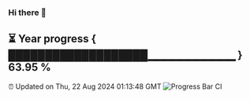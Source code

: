 ### Hi there 👋
⏳ Year progress { ███████████████████▁▁▁▁▁▁▁▁▁▁▁ } 63.95 %
---
⏰ Updated on Thu, 22 Aug 2024 01:13:48 GMT
![Progress Bar CI](https://github.com/liununu/liununu/workflows/Progress%20Bar%20CI/badge.svg)
